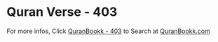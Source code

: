 # Quran Verse - 403 

For more infos, Click [QuranBookk - 403](https://www.quranbookk.com/quran/search?q=403) to Search at [QuranBookk.com](http://quranbookk.com/)